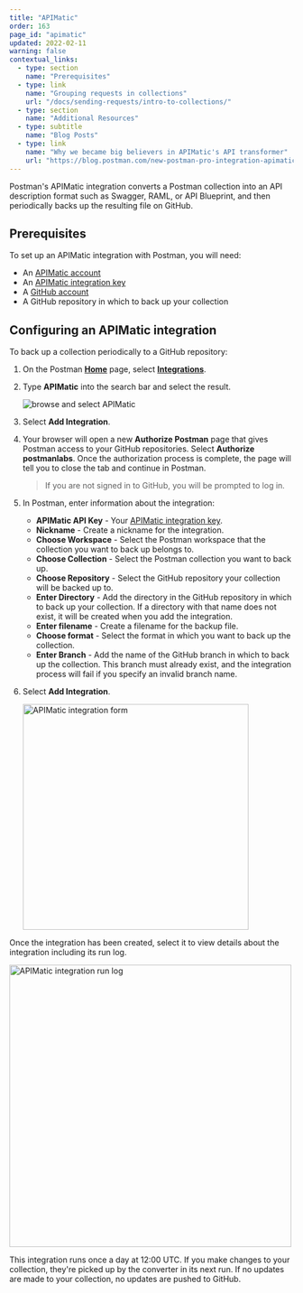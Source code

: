 ```yaml
---
title: "APIMatic"
order: 163
page_id: "apimatic"
updated: 2022-02-11
warning: false
contextual_links:
  - type: section
    name: "Prerequisites"
  - type: link
    name: "Grouping requests in collections"
    url: "/docs/sending-requests/intro-to-collections/"
  - type: section
    name: "Additional Resources"
  - type: subtitle
    name: "Blog Posts"
  - type: link
    name: "Why we became big believers in APIMatic's API transformer"
    url: "https://blog.postman.com/new-postman-pro-integration-apimatics-api-transformer/"
---
```


Postman's APIMatic integration converts a Postman collection into an API description format such as Swagger, RAML, or API Blueprint, and then periodically backs up the resulting file on GitHub.

## Prerequisites

To set up an APIMatic integration with Postman, you will need:

* An [APIMatic account](https://www.apimatic.io/account/register)
* An [APIMatic integration key](https://docs.apimatic.io/manage-apis/get-api-keys/)
* A [GitHub account](https://github.com/)
* A GitHub repository in which to back up your collection

## Configuring an APIMatic integration

To back up a collection periodically to a GitHub repository:

1. On the Postman **[Home](https://go.postman.co/home)** page, select **[Integrations](https://go.postman.co/integrations)**.
1. Type **APIMatic** into the search bar and select the result.

    ![browse and select APIMatic](https://assets.postman.com/postman-docs/apimatic-browse-all.jpg)

1. Select **Add Integration**.
1. Your browser will open a new **Authorize Postman** page that gives Postman access to your GitHub repositories. Select **Authorize postmanlabs**. Once the authorization process is complete, the page will tell you to close the tab and continue in Postman.

    > If you are not signed in to GitHub, you will be prompted to log in.

1. In Postman, enter information about the integration:
    * **APIMatic API Key** - Your [APIMatic integration key](https://docs.apimatic.io/manage-apis/get-api-keys/).
    * **Nickname** - Create a nickname for the integration.
    * **Choose Workspace** - Select the Postman workspace that the collection you want to back up belongs to.
    * **Choose Collection** - Select the Postman collection you want to back up.
    * **Choose Repository** - Select the GitHub repository your collection will be backed up to.
    * **Enter Directory** - Add the directory in the GitHub repository in which to back up your collection. If a directory with that name does not exist, it will be created when you add the integration.
    * **Enter filename** - Create a filename for the backup file.
    * **Choose format** - Select the format in which you want to back up the collection.
    * **Enter Branch** - Add the name of the GitHub branch in which to back up the collection. This branch must already exist, and the integration process will fail if you specify an invalid branch name.
1. Select **Add Integration**.

    <img alt="APIMatic integration form" src="https://assets.postman.com/postman-docs/apimatic-save-config-v9.jpg" width="400px"/>

Once the integration has been created, select it to view details about the integration including its run log.

<img alt="APIMatic integration run log" src="https://assets.postman.com/postman-docs/apimatic-run-log-v9.jpg" width="500px"/>

This integration runs once a day at 12:00 UTC. If you make changes to your collection, they're picked up by the converter in its next run. If no updates are made to your collection, no updates are pushed to GitHub.
